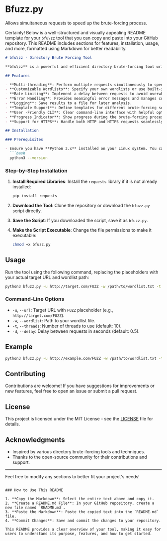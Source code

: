 # Bfuzz.py
 Allows simultaneous requests to speed up the brute-forcing process.

 Certainly! Below is a well-structured and visually appealing README template for your `bfu\zz` tool that you can copy and paste into your GitHub repository. This README includes sections for features, installation, usage, and more, formatted using Markdown for better readability.

```markdown
# bfu\zz - Directory Brute Forcing Tool

**bfu\zz** is a powerful and efficient directory brute-forcing tool written in Python. It is designed to help security professionals and enthusiasts discover hidden directories and files on web servers.

## Features

- **Multi-threading**: Perform multiple requests simultaneously to speed up the brute-forcing process.
- **Customizable Wordlists**: Specify your own wordlists or use built-in options for flexibility.
- **Rate Limiting**: Implement a delay between requests to avoid overwhelming the target server.
- **Error Handling**: Provides meaningful error messages and manages common HTTP errors.
- **Logging**: Save results to a file for later analysis.
- **Template Support**: Define templates for different brute-forcing scenarios.
- **User -Friendly CLI**: Clear command-line interface with helpful options.
- **Progress Indicator**: Show progress during the brute-forcing process.
- **Support for HTTPS**: Handle both HTTP and HTTPS requests seamlessly.

## Installation

### Prerequisites

- Ensure you have **Python 3.x** installed on your Linux system. You can check your Python version with:
  ```bash
  python3 --version
  ```

### Step-by-Step Installation

1. **Install Required Libraries**: Install the `requests` library if it is not already installed:
   ```bash
   pip install requests
   ```

2. **Download the Tool**: Clone the repository or download the `bfuzz.py` script directly.

3. **Save the Script**: If you downloaded the script, save it as `bfuzz.py`.

4. **Make the Script Executable**: Change the file permissions to make it executable:
   ```bash
   chmod +x bfuzz.py
   ```

## Usage

Run the tool using the following command, replacing the placeholders with your actual target URL and wordlist path:

```bash
python3 bfuzz.py -u http://target.com/FUZZ -w /path/to/wordlist.txt -t 10 -d 0.5
```

### Command-Line Options

- `-u`, `--url`: Target URL with `FUZZ` placeholder (e.g., `http://target.com/FUZZ`).
- `-w`, `--wordlist`: Path to your wordlist file.
- `-t`, `--threads`: Number of threads to use (default: 10).
- `-d`, `--delay`: Delay between requests in seconds (default: 0.5).

## Example

```bash
python3 bfuzz.py -u http://example.com/FUZZ -w /path/to/wordlist.txt -t 20 -d 1
```

## Contributing

Contributions are welcome! If you have suggestions for improvements or new features, feel free to open an issue or submit a pull request.

## License

This project is licensed under the MIT License - see the [LICENSE](LICENSE) file for details.

## Acknowledgments

- Inspired by various directory brute-forcing tools and techniques.
- Thanks to the open-source community for their contributions and support.

---

Feel free to modify any sections to better fit your project's needs!
```

### How to Use This README

1. **Copy the Markdown**: Select the entire text above and copy it.
2. **Create a README.md File**: In your GitHub repository, create a new file named `README.md`.
3. **Paste the Markdown**: Paste the copied text into the `README.md` file.
4. **Commit Changes**: Save and commit the changes to your repository.

This README provides a clear overview of your tool, making it easy for users to understand its purpose, features, and how to get started.

